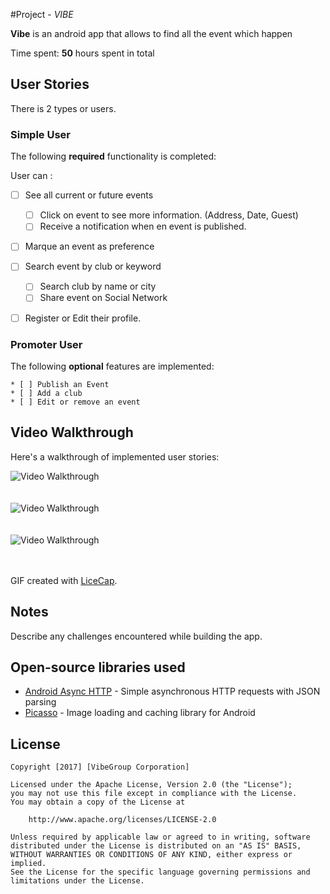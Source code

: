 #Project - *VIBE*

**Vibe** is an android app that allows to find all the event which happen

Time spent: **50** hours spent in total

## User Stories
There is 2 types or users.
### Simple User

The following **required** functionality is completed:

User can :
* [ ] See all current or future events 
  * [ ] Click on event to see more information. (Address, Date, Guest)
  * [ ] Receive a notification when en event is published.
* [ ] Marque an event as preference

* [ ] Search event by club or keyword
  * [ ] Search club by name or city 
  * [ ] Share event on Social Network

* [ ] Register or Edit their profile.

### Promoter User

The following **optional** features are implemented:

	* [ ] Publish an Event
	* [ ] Add a club
	* [ ] Edit or remove an event

## Video Walkthrough

Here's a walkthrough of implemented user stories:

<img src='https://i.imgur.com/rXvlelO.png' title='Video Walkthrough' width='' alt='Video Walkthrough' />
<br/><br/><br/>
<img src='https://i.imgur.com/yjZmFgj.png' title='Video Walkthrough' width='' alt='Video Walkthrough' />
<br/><br/><br/>
<img src='https://i.imgur.com/R3vZPS0.png' title='Video Walkthrough' width='' alt='Video Walkthrough' />
<br/><br/><br/>

GIF created with [LiceCap](http://www.cockos.com/licecap/).

## Notes

Describe any challenges encountered while building the app.

## Open-source libraries used

- [Android Async HTTP](https://github.com/loopj/android-async-http) - Simple asynchronous HTTP requests with JSON parsing
- [Picasso](http://square.github.io/picasso/) - Image loading and caching library for Android

## License

    Copyright [2017] [VibeGroup Corporation]

    Licensed under the Apache License, Version 2.0 (the "License");
    you may not use this file except in compliance with the License.
    You may obtain a copy of the License at

        http://www.apache.org/licenses/LICENSE-2.0

    Unless required by applicable law or agreed to in writing, software
    distributed under the License is distributed on an "AS IS" BASIS,
    WITHOUT WARRANTIES OR CONDITIONS OF ANY KIND, either express or implied.
    See the License for the specific language governing permissions and
    limitations under the License.
